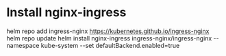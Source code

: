 # Install nginx-ingress

helm repo add ingress-nginx https://kubernetes.github.io/ingress-nginx
helm repo update
helm install nginx-ingress ingress-nginx/ingress-nginx --namespace kube-system --set defaultBackend.enabled=true
